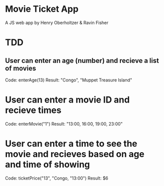 # Movie Ticket App

A JS web app by Henry Oberholtzer & Ravin Fisher

# TDD

## User can enter an age (number) and recieve a list of movies
Code: enterAge(13)
Result: "Congo", "Muppet Treasure Island"

# User can enter a movie ID and recieve times
Code: enterMovie("1")
Result: "13:00, 16:00, 19:00, 23:00"

# User can enter a time to see the movie and recieves based on age and time of showing
Code: ticketPrice("13", "Congo, "13:00")
Result: $6

# 